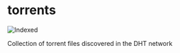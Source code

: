 torrents 
========
![Indexed](https://img.shields.io/badge/indexed-68677-blue)

Collection of torrent files discovered in the DHT network
